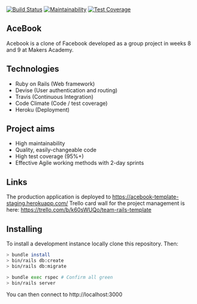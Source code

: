 [![Build Status](https://travis-ci.com/thielsen/acebook-rails-template.svg?branch=staging)](https://travis-ci.com/thielsen/acebook-rails-template) [![Maintainability](https://api.codeclimate.com/v1/badges/ba1feb2713e2722cfb3c/maintainability)](https://codeclimate.com/github/thielsen/acebook-rails-template/maintainability) [![Test Coverage](https://api.codeclimate.com/v1/badges/ba1feb2713e2722cfb3c/test_coverage)](https://codeclimate.com/github/thielsen/acebook-rails-template/test_coverage)

## AceBook

Acebook is a clone of Facebook developed as a group project in weeks 8 and 9 at Makers Academy.

## Technologies

- Ruby on Rails (Web framework)
- Devise (User authentication and routing)
- Travis (Continuous Integration)
- Code Climate (Code / test coverage)
- Heroku (Deployment)

## Project aims
- High maintainability
- Quality, easily-changeable code
- High test coverage (95%+)
- Effective Agile working methods with 2-day sprints

## Links

The production application is deployed to https://acebook-template-staging.herokuapp.com/
Trello card wall for the project management is here: https://trello.com/b/k60sWUQo/team-rails-template

## Installing

To install a development instance locally clone this repository. Then:

```bash
> bundle install
> bin/rails db:create
> bin/rails db:migrate

> bundle exec rspec # Confirm all green
> bin/rails server
```
You can then connect to http://localhost:3000
